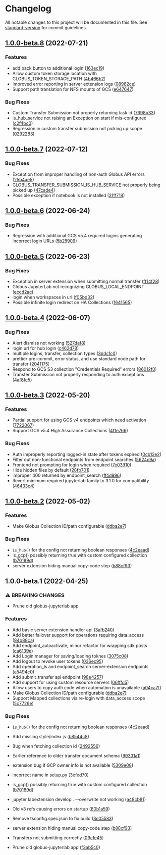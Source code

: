 # Changelog

All notable changes to this project will be documented in this file. See [standard-version](https://github.com/conventional-changelog/standard-version) for commit guidelines.

## [1.0.0-beta.8](https://github.com/globus/globus-jupyterlab/compare/v1.0.0b7...v1.0.0b8) (2022-07-21)

### Features

- add back button to additional login ([163ec19](https://github.com/globus/globus-jupyterlab/commit/163ec19405bed8bf3fe9b3236fe10b8aacc913d7))
- Allow custom token storage location with GLOBUS_TOKEN_STORAGE_PATH ([4b466b2](https://github.com/globus/globus-jupyterlab/commit/4b466b20199eae1251aeaea5170d91de866a050e))
- Improved error reporting in server extension logs ([08982ce](https://github.com/globus/globus-jupyterlab/commit/08982cecd3047b48b490d5716cbebe3cf70ea201))
- Support path translation for NFS mounts of GCS ([e647647](https://github.com/globus/globus-jupyterlab/commit/e6476472da86fd4386747c40a84af162979caddc))

### Bug Fixes

- Custom Transfer Submission not properly returning task id ([7698b33](https://github.com/globus/globus-jupyterlab/commit/7698b33996c59d9e9ce402377831cdc166479b27))
- is_hub_service not raising an Exception on start if mis-configured ([c2f4bc0](https://github.com/globus/globus-jupyterlab/commit/c2f4bc042e361d4935027f7f51bb36cd33c73c99))
- Regression in custom transfer submission not picking up scope ([0292283](https://github.com/globus/globus-jupyterlab/commit/0292283ca2c99e482606783a2871df40f95957fe))

## [1.0.0-beta.7](https://github.com/globus/globus-jupyterlab/compare/v1.0.0b6...v1.0.0b7) (2022-07-12)

### Bug Fixes

- Exception from improper handling of non-auth Globus API errors ([25b4ae5](https://github.com/globus/globus-jupyterlab/commit/25b4ae5a12879a3b73352cd2859a34e4bbe0e6da))
- GLOBUS_TRANSFER_SUBMISSION_IS_HUB_SERVICE not properly being picked up ([47cade4](https://github.com/globus/globus-jupyterlab/commit/47cade49751d70558f3cd8e31595eb67ff7940bc))
- Possible exception if notebook is not installed ([31ff718](https://github.com/globus/globus-jupyterlab/commit/31ff718d91a4242b0d3a3a79dc59a3c4be03a49d))

## [1.0.0-beta.6](https://github.com/globus/globus-jupyterlab/compare/v1.0.0b5...v1.0.0b6) (2022-06-24)

### Bug Fixes

- Regression with additional GCS v5.4 required logins generating incorrect login URLs ([5b25909](https://github.com/globus/globus-jupyterlab/commit/5b259095eaabb074bca7bf16d3d7cce35fe57949))

## [1.0.0-beta.5](https://github.com/globus/globus-jupyterlab/compare/v1.0.0b4...v1.0.0b5) (2022-06-23)

### Bug Fixes

- Exception in server extension when submitting normal transfer ([ff14f28](https://github.com/globus/globus-jupyterlab/commit/ff14f28999ae66bec22ab117e801f07517515f8e))
- Globus JupyterLab not recognizing GLOBUS_LOCAL_ENDPOINT ([eccd2ac](https://github.com/globus/globus-jupyterlab/commit/eccd2ace87ef1b42f052de6a65a1888b61d8f06a))
- login when workspaces in url ([f05bd32](https://github.com/globus/globus-jupyterlab/commit/f05bd327ee657c262023260f8c509c53c6986bb3))
- Possible infinite login redirect on HA Collections ([1641565](https://github.com/globus/globus-jupyterlab/commit/16415656745d7a6e54a1dc18b854140f6a6262a9))

## [1.0.0-beta.4](https://github.com/globus/globus-jupyterlab/compare/v1.0.0b3...v1.0.0b4) (2022-06-07)

### Bug Fixes

- Alert dismiss not working ([527daf8](https://github.com/globus/globus-jupyterlab/commit/527daf8b941ea90e1965cf444ffc57a0d41ddf0c))
- login url for hub login ([c462d78](https://github.com/globus/globus-jupyterlab/commit/c462d78277663a0da9e06957e958692eedc2dd99))
- multiple logins, transfer, collection types ([3ddc1c0](https://github.com/globus/globus-jupyterlab/commit/3ddc1c049ca8cc2e915877bd01f3132a19b3bb96))
- prettier pre-commit, error status, and use standard node path for transfer ([2041175](https://github.com/globus/globus-jupyterlab/commit/20411754908e08659296fa28e6a1cdce932bf65f))
- Respond to GCS S3 collection "Credentials Required" errors ([86012f0](https://github.com/globus/globus-jupyterlab/commit/86012f06c036138ed1ff3d70f0b6d6302e8d57b4))
- Transfer Submission not properly responding to auth exceptions ([4af8fe5](https://github.com/globus/globus-jupyterlab/commit/4af8fe5011e74f42ab254a802e658f004c9e3c4f))

## [1.0.0-beta.3](https://github.com/globus/globus-jupyterlab/compare/v1.0.0b2...v1.0.0b3) (2022-05-20)

### Features

- Partial support for using GCS v4 endpoints which need activation ([7722067](https://github.com/globus/globus-jupyterlab/commit/77220677e7a6f169f6df7ae40618f23df01aeb5f))
- Support GCS v5.4 High Assurance Collections ([4f1e766](https://github.com/globus/globus-jupyterlab/commit/4f1e766f1051bdb00b66c8d9f13bb59f7086d2cf))

### Bug Fixes

- Auth improperly reporting logged-in state after tokens expired ([0cb13e2](https://github.com/globus/globus-jupyterlab/commit/0cb13e25cc2b28f18c7a493affacf06d8e245aaa))
- Filter out non-functional endpoints from endpoint searches ([5624c9a](https://github.com/globus/globus-jupyterlab/commit/5624c9a0f7db4af65f1184fe146fc4cbbecce5e3))
- Frontend not prompting for login when required ([7e03910](https://github.com/globus/globus-jupyterlab/commit/7e039100c55b08d1a774843883d4f1d87c72b58c))
- Hide hidden files by default ([28fb701](https://github.com/globus/globus-jupyterlab/commit/28fb7017b768c7d121df46ffde4749d9cd866e1c))
- improper 400 returned by endpoint_search ([ff4d996](https://github.com/globus/globus-jupyterlab/commit/ff4d99666ae9fd9703018a2edcfb1388019930f9))
- Revert minimum required jupyterlab family to 3.1.0 for compatibility ([46433c4](https://github.com/globus/globus-jupyterlab/commit/46433c4481e90b55a3f3a3b10f48a31eabbfda06))

## [1.0.0-beta.2](https://github.com/globus/globus-jupyterlab/compare/v1.0.0b1...v1.0.0b2) (2022-05-02)

### Features

- Make Globus Collection ID/path configurable ([ddba2e7](https://github.com/globus/globus-jupyterlab/commit/ddba2e779f2069331bb0441cbf1669af175b379b))

### Bug Fixes

- `is_hub()` for the config not returning boolean responses ([4c2eaad](https://github.com/globus/globus-jupyterlab/commit/4c2eaad7194fa9becd17bae0ba80326c52397e3b))
- is_gcp() possibly returning true with custom configured collection ([b70189d](https://github.com/globus/globus-jupyterlab/commit/b70189d466582ac090f021fbbe56317cb99eb647))
- server extension hiding manual copy-code step ([b88cf93](https://github.com/globus/globus-jupyterlab/commit/b88cf937bed18ccf006f65773a015d6defa94e8a))

## 1.0.0-beta.1 (2022-04-25)

### ⚠ BREAKING CHANGES

- Prune old globus-jupyterlab app

### Features

- Add basic server extension handler api ([3afb240](https://github.com/globus/globus-jupyterlab/commit/3afb24046a7c61efc1f00fd168159403958e36fc))
- Add better failover support for operations requiring data_access ([84b88ca](https://github.com/globus/globus-jupyterlab/commit/84b88ca78a8be2b035f7e52a83143f376c8c3fcb))
- Add endpoint_autoactivate, minor refactor for wrapping sdk posts ([ca6139e](https://github.com/globus/globus-jupyterlab/commit/ca6139e74a5b00693bf39c540146eca8416e94e1))
- Add Login manager for saving/loading toknes ([3075c08](https://github.com/globus/globus-jupyterlab/commit/3075c0815779b7f814425fc3e51aa35e715b0eab))
- Add logout to revoke user tokens ([036ec95](https://github.com/globus/globus-jupyterlab/commit/036ec951ab59eb7240f3e526d921ee0f8fd2c716))
- Add operation_ls and endpoint_search server-extension endpoints ([a5494c0](https://github.com/globus/globus-jupyterlab/commit/a5494c0d9cfbadaa902c199b39e7813a141eb66b))
- Add submit_transfer api endpoint ([98e4257](https://github.com/globus/globus-jupyterlab/commit/98e42573605d61cded1b76e2e63c1e249526cdb3))
- Add support for using custom resource servers ([06fffd5](https://github.com/globus/globus-jupyterlab/commit/06fffd50f057f8db1a7054af6ce2415c389d0248))
- Allow users to copy auth code when automation is unavailable ([a04ca7f](https://github.com/globus/globus-jupyterlab/commit/a04ca7fc9fd0c374a4ba7a947bb92f28454f7bcc))
- Make Globus Collection ID/path configurable ([ddba2e7](https://github.com/globus/globus-jupyterlab/commit/ddba2e779f2069331bb0441cbf1669af175b379b))
- Support Mapped collections via re-login with data_access scope ([5c7726e](https://github.com/globus/globus-jupyterlab/commit/5c7726e4b63d0cea840788b94d75fb55ad4528ef))

### Bug Fixes

- `is_hub()` for the config not returning boolean responses ([4c2eaad](https://github.com/globus/globus-jupyterlab/commit/4c2eaad7194fa9becd17bae0ba80326c52397e3b))
- Add missing style/index.js ([b8544c8](https://github.com/globus/globus-jupyterlab/commit/b8544c8d5ffbfce6daef882f8c3891f7af708b09))
- Bug when fetching collection id ([2492556](https://github.com/globus/globus-jupyterlab/commit/2492556ba1cbd9fa9ef6d02f85343286a0401959))
- Earlier reference to older transfer document schema ([99331a1](https://github.com/globus/globus-jupyterlab/commit/99331a1d4c9798a88cd3015261ef50da38e3a7dd))
- extension bug if GCP owner info is not available ([5309e08](https://github.com/globus/globus-jupyterlab/commit/5309e088660e8379d3ad97e7d80834c2cbe38349))
- incorrect name in setup.py ([3efed70](https://github.com/globus/globus-jupyterlab/commit/3efed709e4f87e21a5d498f90e870beb0e94dd15))
- is_gcp() possibly returning true with custom configured collection ([b70189d](https://github.com/globus/globus-jupyterlab/commit/b70189d466582ac090f021fbbe56317cb99eb647))
- jupyter labextension develop . --overwrite not working ([a48cb81](https://github.com/globus/globus-jupyterlab/commit/a48cb81ee47a9e692d0521497d8372587119158b))
- Old v3 refs causing errors on startup ([80b1a59](https://github.com/globus/globus-jupyterlab/commit/80b1a590133608c5adfd23f2b4f0c58a3d6b68f9))
- Remove tsconfig.spec.json to fix build ([3c05583](https://github.com/globus/globus-jupyterlab/commit/3c0558368a350ae899794c2d9e11acbb09d75d86))
- server extension hiding manual copy-code step ([b88cf93](https://github.com/globus/globus-jupyterlab/commit/b88cf937bed18ccf006f65773a015d6defa94e8a))
- Transfers not submitting correctly ([09cfe45](https://github.com/globus/globus-jupyterlab/commit/09cfe45e166614bb871590fe94eb71d4749b5296))

- Prune old globus-jupyterlab app ([f3ab5c0](https://github.com/globus/globus-jupyterlab/commit/f3ab5c0e266ce506c64c07f55256627a87b47059))
